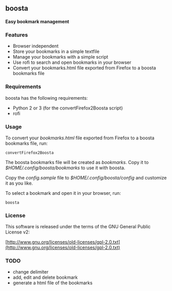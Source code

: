 ## boosta

#### Easy bookmark management

### Features

- Browser independent
- Store your bookmarks in a simple textfile
- Manage your bookmarks with a simple script
- Use rofi to search and open bookmarks in your browser
- Convert your bookmarks.html file exported from Firefox to a boosta bookmarks file

### Requirements

boosta has the following requirements:

- Python 2 or 3 (for the convertFirefox2Boosta script)
- rofi

### Usage

To convert your *bookmarks.html* file exported from Firefox to a boosta
bookmarks file, run:

    convertFirefox2Boosta

The boosta bookmarks file will be created as *bookmarks*. Copy it to *$HOME/.config/boosta/bookmarks* to use it with boosta.

Copy the *config.sample* file to *$HOME/.config/boosta/config* and customize it as you like.

To select a bookmark and open it in your browser, run:

    boosta

### License

This software is released under the terms of the
GNU General Public License v2:

[http://www.gnu.org/licenses/old-licenses/gpl-2.0.txt](http://www.gnu.org/licenses/old-licenses/gpl-2.0.txt)

### TODO
- change delimiter
- add, edit and delete bookmark
- generate a html file of the bookmarks

